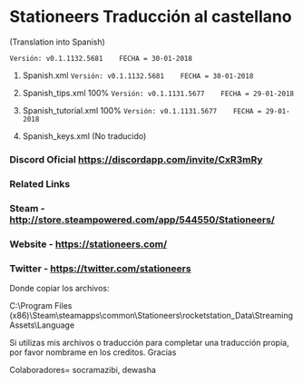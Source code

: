 # Stationeers Traducción al castellano

(Translation into Spanish)

```[javascript]
Versión: v0.1.1132.5681    FECHA = 30-01-2018
```

1. Spanish.xml               ```Versión: v0.1.1132.5681    FECHA = 30-01-2018 ```

2. Spanish_tips.xml 100%     ```Versión: v0.1.1131.5677    FECHA = 29-01-2018 ```

3. Spanish_tutorial.xml 100% ```Versión: v0.1.1131.5677    FECHA = 29-01-2018 ```

4. Spanish_keys.xml (No traducido)

### Discord Oficial https://discordapp.com/invite/CxR3mRy

### Related Links
### Steam - http://store.steampowered.com/app/544550/Stationeers/

### Website - https://stationeers.com/

### Twitter - https://twitter.com/stationeers


Donde copiar los archivos:

C:\Program Files (x86)\Steam\steamapps\common\Stationeers\rocketstation_Data\StreamingAssets\Language

Si utilizas mis archivos o traducción para completar una traducción propia, por favor nombrame en los creditos. Gracias

Colaboradores= socramazibi, dewasha
